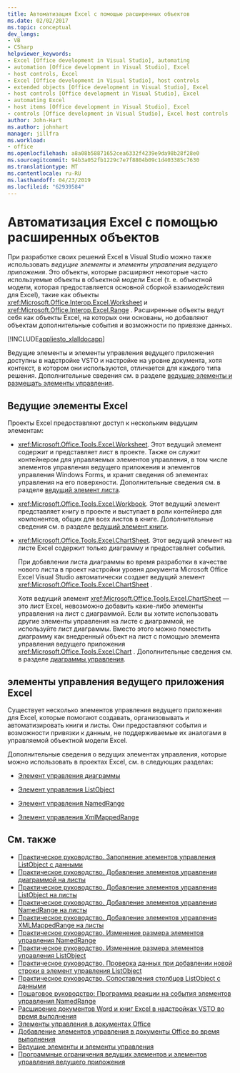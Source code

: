 ```yaml
---
title: Автоматизация Excel с помощью расширенных объектов
ms.date: 02/02/2017
ms.topic: conceptual
dev_langs:
- VB
- CSharp
helpviewer_keywords:
- Excel [Office development in Visual Studio], automating
- automation [Office development in Visual Studio], Excel
- host controls, Excel
- Excel [Office development in Visual Studio], host controls
- extended objects [Office development in Visual Studio], Excel
- host controls [Office development in Visual Studio], Excel
- automating Excel
- host items [Office development in Visual Studio], Excel
- controls [Office development in Visual Studio], Excel host controls
author: John-Hart
ms.author: johnhart
manager: jillfra
ms.workload:
- office
ms.openlocfilehash: a8a08b58871652cea6332f4239e9da98b28f28e0
ms.sourcegitcommit: 94b3a052fb1229c7e7f8804b09c1d403385c7630
ms.translationtype: MT
ms.contentlocale: ru-RU
ms.lasthandoff: 04/23/2019
ms.locfileid: "62939584"
---
```

# <a name="automate-excel-by-using-extended-objects"></a>Автоматизация Excel с помощью расширенных объектов
  При разработке своих решений Excel в Visual Studio можно также использовать *ведущие элементы* и *элементы управления ведущего приложения*. Это объекты, которые расширяют некоторые часто используемые объекты в объектной модели Excel (т. е. объектной модели, которая предоставляется основной сборкой взаимодействия для Excel), такие как объекты <xref:Microsoft.Office.Interop.Excel.Worksheet> и <xref:Microsoft.Office.Interop.Excel.Range> . Расширенные объекты ведут себя как объекты Excel, на которых они основаны, но добавляют объектам дополнительные события и возможности по привязке данных.

 [!INCLUDE[appliesto_xlalldocapp](../vsto/includes/appliesto-xlalldocapp-md.md)]

 Ведущие элементы и элементы управления ведущего приложения доступны в надстройке VSTO и настройке на уровне документа, хотя контекст, в котором они используются, отличается для каждого типа решения. Дополнительные сведения см. в разделе [ведущие элементы и размещать элементы управления](../vsto/host-items-and-host-controls-overview.md).

## <a name="excel-host-items"></a>Ведущие элементы Excel
 Проекты Excel предоставляют доступ к нескольким ведущим элементам:

- <xref:Microsoft.Office.Tools.Excel.Worksheet>. Этот ведущий элемент содержит и представляет лист в проекте. Также он служит контейнером для управляемых элементов управления, в том числе элементов управления ведущего приложения и элементов управления Windows Forms, и хранит сведения об элементах управления на его поверхности. Дополнительные сведения см. в разделе [ведущий элемент листа](../vsto/worksheet-host-item.md).

- <xref:Microsoft.Office.Tools.Excel.Workbook>. Этот ведущий элемент представляет книгу в проекте и выступает в роли контейнера для компонентов, общих для всех листов в книге. Дополнительные сведения см. в разделе [ведущий элемент книги](../vsto/workbook-host-item.md).

- <xref:Microsoft.Office.Tools.Excel.ChartSheet>. Этот ведущий элемент на листе Excel содержит только диаграмму и предоставляет события.

     При добавлении листа диаграммы во время разработки в качестве нового листа в проект настройки уровня документа Microsoft Office Excel Visual Studio автоматически создает ведущий элемент <xref:Microsoft.Office.Tools.Excel.ChartSheet> .

     Хотя ведущий элемент <xref:Microsoft.Office.Tools.Excel.ChartSheet> — это лист Excel, невозможно добавить какие-либо элементы управления на лист с диаграммой. Если вы хотите использовать другие элементы управления на листе с диаграммой, не используйте лист диаграммы. Вместо этого можно поместить диаграмму как внедренный объект на лист с помощью элемента управления ведущего приложения <xref:Microsoft.Office.Tools.Excel.Chart> . Дополнительные сведения см. в разделе [диаграммы управления](../vsto/chart-control.md).

## <a name="excel-host-controls"></a>элементы управления ведущего приложения Excel
 Существует несколько элементов управления ведущего приложения для Excel, которые помогают создавать, организовывать и автоматизировать книги и листы. Они предоставляют события и возможности привязки к данным, не поддерживаемые их аналогами в управляемой объектной модели Excel.

 Дополнительные сведения о ведущих элементах управления, которые можно использовать в проектах Excel, см. в следующих разделах:

- [Элемент управления диаграммы](../vsto/chart-control.md)

- [Элемент управления ListObject](../vsto/listobject-control.md)

- [Элемент управления NamedRange](../vsto/namedrange-control.md)

- [Элемент управления XmlMappedRange](../vsto/xmlmappedrange-control.md)

## <a name="see-also"></a>См. также
- [Практическое руководство. Заполнение элементов управления ListObject с данными](../vsto/how-to-fill-listobject-controls-with-data.md)
- [Практическое руководство. Добавление элементов управления диаграммой на листы](../vsto/how-to-add-chart-controls-to-worksheets.md)
- [Практическое руководство. Добавление элементов управления ListObject на листы](../vsto/how-to-add-listobject-controls-to-worksheets.md)
- [Практическое руководство. Добавление элементов управления NamedRange на листы](../vsto/how-to-add-namedrange-controls-to-worksheets.md)
- [Практическое руководство. Добавление элементов управления XMLMappedRange на листы](../vsto/how-to-add-xmlmappedrange-controls-to-worksheets.md)
- [Практическое руководство. Изменение размера элементов управления NamedRange](../vsto/how-to-resize-namedrange-controls.md)
- [Практическое руководство. Изменение размера элементов управления ListObject](../vsto/how-to-resize-listobject-controls.md)
- [Практическое руководство. Проверка данных при добавлении новой строки в элемент управления ListObject](../vsto/how-to-validate-data-when-a-new-row-is-added-to-a-listobject-control.md)
- [Практическое руководство. Сопоставления столбцов ListObject с данными](../vsto/how-to-map-listobject-columns-to-data.md)
- [Пошаговое руководство: Программа реакции на события элементов управления NamedRange](../vsto/walkthrough-programming-against-events-of-a-namedrange-control.md)
- [Расширение документов Word и книг Excel в надстройках VSTO во время выполнения](../vsto/extending-word-documents-and-excel-workbooks-in-vsto-add-ins-at-run-time.md)
- [Элементы управления в документах Office](../vsto/controls-on-office-documents.md)
- [Добавление элементов управления в документы Office во время выполнения](../vsto/adding-controls-to-office-documents-at-run-time.md)
- [Ведущие элементы и элементы управления](../vsto/host-items-and-host-controls-overview.md)
- [Программные ограничения ведущих элементов и элементов управления ведущего приложения](../vsto/programmatic-limitations-of-host-items-and-host-controls.md)
